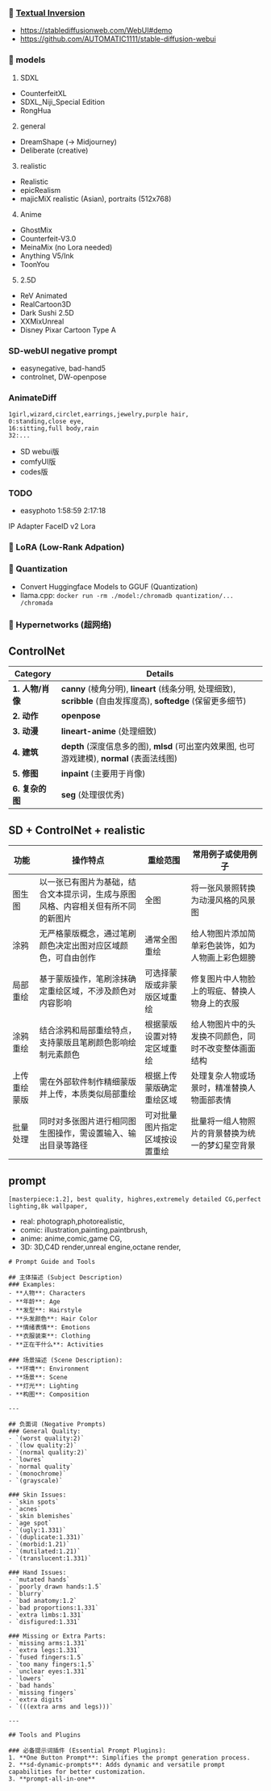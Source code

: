 ### 🥃 [Textual Inversion](https://textual-inversion.github.io/)

- https://stablediffusionweb.com/WebUI#demo
- https://github.com/AUTOMATIC1111/stable-diffusion-webui

### 🥃 models

1. SDXL

- CounterfeitXL
- SDXL_Niji_Special Edition
- RongHua

2. general

- DreamShape (-> Midjourney)
- Deliberate (creative)

3. realistic

- Realistic
- epicRealism
- majicMiX realistic (Asian), portraits (512x768)

4. Anime

- GhostMix
- Counterfeit-V3.0
- MeinaMix (no Lora needed)
- Anything V5/Ink
- ToonYou

5. 2.5D

- ReV Animated
- RealCartoon3D
- Dark Sushi 2.5D
- XXMixUnreal
- Disney Pixar Cartoon Type A

### SD-webUI negative prompt

- easynegative, bad-hand5
- controlnet, DW-openpose

### AnimateDiff

```text
1girl,wizard,circlet,earrings,jewelry,purple hair,
0:standing,close eye,
16:sitting,full body,rain
32:...
```

- SD webui版
- comfyUI版
- codes版

### TODO

- easyphoto
1:58:59
2:17:18


IP Adapter FaceID v2 Lora

### 🥃 LoRA (Low-Rank Adpation)

### 🥃 Quantization

- Convert Huggingface Models to GGUF (Quantization)
- llama.cpp:  `docker run -rm ./model:/chromadb quantization/... /chromada`

### 🥃 Hypernetworks (超网络)


## ControlNet

| Category         | Details                                                                                       |
|------------------|-----------------------------------------------------------------------------------------------|
| **1. 人物/肖像** | **canny** (棱角分明), **lineart** (线条分明, 处理细致), **scribble** (自由发挥度高), **softedge** (保留更多细节) |
| **2. 动作**      | **openpose**                                                                                 |
| **3. 动漫**      | **lineart-anime** (处理细致)                                                                 |
| **4. 建筑**      | **depth** (深度信息多的图), **mlsd** (可出室内效果图, 也可游戏建模), **normal** (表面法线图)         |
| **5. 修图**      | **inpaint** (主要用于肖像)                                                                    |
| **6. 复杂的图**  | **seg** (处理很优秀)                                                                         |


## SD + ControlNet + realistic

|功能|操作特点|重绘范围|常用例子或使用例子|
| ---- | ---- | ---- | ---- |
|图生图|以一张已有图片为基础，结合文本提示词，生成与原图风格、内容相关但有所不同的新图片|全图|将一张风景照转换为动漫风格的风景图|
|涂鸦|无严格蒙版概念，通过笔刷颜色决定出图对应区域颜色，可自由创作|通常全图重绘|给人物图片添加简单彩色装饰，如为人物画上彩色翅膀|
|局部重绘|基于蒙版操作，笔刷涂抹确定重绘区域，不涉及颜色对内容影响|可选择蒙版或非蒙版区域重绘|修复图片中人物脸上的瑕疵、替换人物身上的衣服|
|涂鸦重绘|结合涂鸦和局部重绘特点，支持蒙版且笔刷颜色影响绘制元素颜色|根据蒙版设置对特定区域重绘|给人物图片中的头发换不同颜色，同时不改变整体画面结构|
|上传重绘蒙版|需在外部软件制作精细蒙版并上传，本质类似局部重绘|根据上传蒙版确定重绘区域|处理复杂人物或场景时，精准替换人物面部表情|
|批量处理|同时对多张图片进行相同图生图操作，需设置输入、输出目录等路径|可对批量图片指定区域按设置重绘|批量将一组人物照片的背景替换为统一的梦幻星空背景| 

## prompt

```text
[masterpiece:1.2], best quality, highres,extremely detailed CG,perfect lighting,8k wallpaper,
```

- real: photograph,photorealistic,
- comic: illustration,painting,paintbrush,
- anime: anime,comic,game CG,
- 3D: 3D,C4D render,unreal engine,octane render,

```text
# Prompt Guide and Tools

## 主体描述 (Subject Description)
### Examples:
- **人物**: Characters  
- **年龄**: Age  
- **发型**: Hairstyle  
- **头发颜色**: Hair Color  
- **情绪表情**: Emotions  
- **衣服装束**: Clothing  
- **正在干什么**: Activities  

### 场景描述 (Scene Description):
- **环境**: Environment  
- **场景**: Scene  
- **灯光**: Lighting  
- **构图**: Composition  

---

## 负面词 (Negative Prompts)
### General Quality:
- `(worst quality:2)`
- `(low quality:2)`
- `(normal quality:2)`
- `lowres`
- `normal quality`
- `(monochrome)`
- `(grayscale)`

### Skin Issues:
- `skin spots`
- `acnes`
- `skin blemishes`
- `age spot`
- `(ugly:1.331)`
- `(duplicate:1.331)`
- `(morbid:1.21)`
- `(mutilated:1.21)`
- `(translucent:1.331)`

### Hand Issues:
- `mutated hands`
- `poorly drawn hands:1.5`
- `blurry`
- `bad anatomy:1.2`
- `bad proportions:1.331`
- `extra limbs:1.331`
- `disfigured:1.331`

### Missing or Extra Parts:
- `missing arms:1.331`
- `extra legs:1.331`
- `fused fingers:1.5`
- `too many fingers:1.5`
- `unclear eyes:1.331`
- `lowers`
- `bad hands`
- `missing fingers`
- `extra digits`
- `(((extra arms and legs)))`

---

## Tools and Plugins

### 必备提示词插件 (Essential Prompt Plugins):
1. **One Button Prompt**: Simplifies the prompt generation process.  
2. **sd-dynamic-prompts**: Adds dynamic and versatile prompt capabilities for better customization.  
3. **prompt-all-in-one**
```